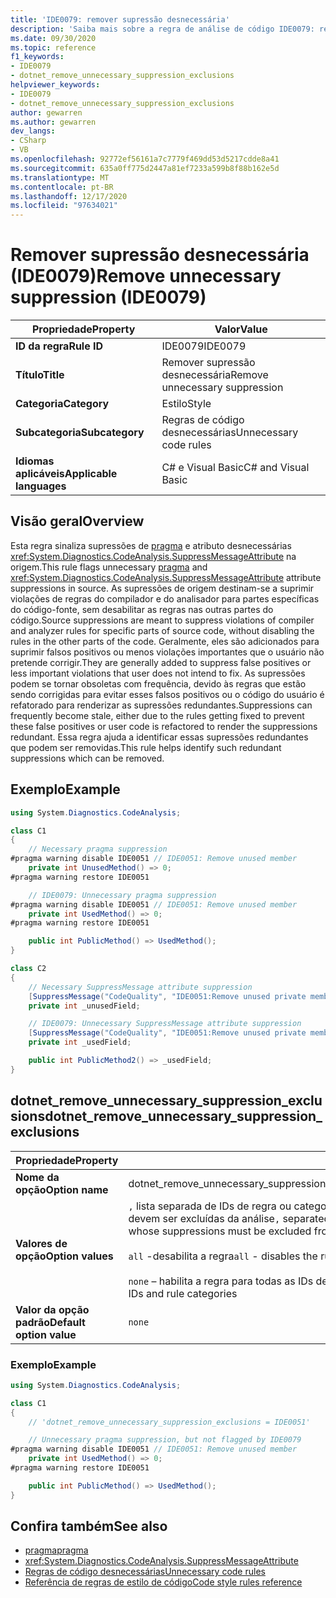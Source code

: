 ```yaml
---
title: 'IDE0079: remover supressão desnecessária'
description: 'Saiba mais sobre a regra de análise de código IDE0079: remover supressão desnecessária'
ms.date: 09/30/2020
ms.topic: reference
f1_keywords:
- IDE0079
- dotnet_remove_unnecessary_suppression_exclusions
helpviewer_keywords:
- IDE0079
- dotnet_remove_unnecessary_suppression_exclusions
author: gewarren
ms.author: gewarren
dev_langs:
- CSharp
- VB
ms.openlocfilehash: 92772ef56161a7c7779f469dd53d5217cdde8a41
ms.sourcegitcommit: 635a0ff775d2447a81ef7233a599b8f88b162e5d
ms.translationtype: MT
ms.contentlocale: pt-BR
ms.lasthandoff: 12/17/2020
ms.locfileid: "97634021"
---
```

# <a name="remove-unnecessary-suppression-ide0079"></a><span data-ttu-id="4eb2b-103">Remover supressão desnecessária (IDE0079)</span><span class="sxs-lookup"><span data-stu-id="4eb2b-103">Remove unnecessary suppression (IDE0079)</span></span>

|<span data-ttu-id="4eb2b-104">Propriedade</span><span class="sxs-lookup"><span data-stu-id="4eb2b-104">Property</span></span>|<span data-ttu-id="4eb2b-105">Valor</span><span class="sxs-lookup"><span data-stu-id="4eb2b-105">Value</span></span>|
|-|-|
| <span data-ttu-id="4eb2b-106">**ID da regra**</span><span class="sxs-lookup"><span data-stu-id="4eb2b-106">**Rule ID**</span></span> | <span data-ttu-id="4eb2b-107">IDE0079</span><span class="sxs-lookup"><span data-stu-id="4eb2b-107">IDE0079</span></span> |
| <span data-ttu-id="4eb2b-108">**Título**</span><span class="sxs-lookup"><span data-stu-id="4eb2b-108">**Title**</span></span> | <span data-ttu-id="4eb2b-109">Remover supressão desnecessária</span><span class="sxs-lookup"><span data-stu-id="4eb2b-109">Remove unnecessary suppression</span></span> |
| <span data-ttu-id="4eb2b-110">**Categoria**</span><span class="sxs-lookup"><span data-stu-id="4eb2b-110">**Category**</span></span> | <span data-ttu-id="4eb2b-111">Estilo</span><span class="sxs-lookup"><span data-stu-id="4eb2b-111">Style</span></span> |
| <span data-ttu-id="4eb2b-112">**Subcategoria**</span><span class="sxs-lookup"><span data-stu-id="4eb2b-112">**Subcategory**</span></span> | <span data-ttu-id="4eb2b-113">Regras de código desnecessárias</span><span class="sxs-lookup"><span data-stu-id="4eb2b-113">Unnecessary code rules</span></span> |
| <span data-ttu-id="4eb2b-114">**Idiomas aplicáveis**</span><span class="sxs-lookup"><span data-stu-id="4eb2b-114">**Applicable languages**</span></span> | <span data-ttu-id="4eb2b-115">C# e Visual Basic</span><span class="sxs-lookup"><span data-stu-id="4eb2b-115">C# and Visual Basic</span></span> |

## <a name="overview"></a><span data-ttu-id="4eb2b-116">Visão geral</span><span class="sxs-lookup"><span data-stu-id="4eb2b-116">Overview</span></span>

<span data-ttu-id="4eb2b-117">Esta regra sinaliza supressões de [pragma](../../../csharp/language-reference/preprocessor-directives/preprocessor-pragma-warning.md) e atributo desnecessárias <xref:System.Diagnostics.CodeAnalysis.SuppressMessageAttribute> na origem.</span><span class="sxs-lookup"><span data-stu-id="4eb2b-117">This rule flags unnecessary [pragma](../../../csharp/language-reference/preprocessor-directives/preprocessor-pragma-warning.md) and <xref:System.Diagnostics.CodeAnalysis.SuppressMessageAttribute> attribute suppressions in source.</span></span> <span data-ttu-id="4eb2b-118">As supressões de origem destinam-se a suprimir violações de regras do compilador e do analisador para partes específicas do código-fonte, sem desabilitar as regras nas outras partes do código.</span><span class="sxs-lookup"><span data-stu-id="4eb2b-118">Source suppressions are meant to suppress violations of compiler and analyzer rules for specific parts of source code, without disabling the rules in the other parts of the code.</span></span> <span data-ttu-id="4eb2b-119">Geralmente, eles são adicionados para suprimir falsos positivos ou menos violações importantes que o usuário não pretende corrigir.</span><span class="sxs-lookup"><span data-stu-id="4eb2b-119">They are generally added to suppress false positives or less important violations that user does not intend to fix.</span></span> <span data-ttu-id="4eb2b-120">As supressões podem se tornar obsoletas com frequência, devido às regras que estão sendo corrigidas para evitar esses falsos positivos ou o código do usuário é refatorado para renderizar as supressões redundantes.</span><span class="sxs-lookup"><span data-stu-id="4eb2b-120">Suppressions can frequently become stale, either due to the rules getting fixed to prevent these false positives or user code is refactored to render the suppressions redundant.</span></span> <span data-ttu-id="4eb2b-121">Essa regra ajuda a identificar essas supressões redundantes que podem ser removidas.</span><span class="sxs-lookup"><span data-stu-id="4eb2b-121">This rule helps identify such redundant suppressions which can be removed.</span></span>

## <a name="example"></a><span data-ttu-id="4eb2b-122">Exemplo</span><span class="sxs-lookup"><span data-stu-id="4eb2b-122">Example</span></span>

```csharp
using System.Diagnostics.CodeAnalysis;

class C1
{
    // Necessary pragma suppression
#pragma warning disable IDE0051 // IDE0051: Remove unused member
    private int UnusedMethod() => 0;
#pragma warning restore IDE0051

    // IDE0079: Unnecessary pragma suppression
#pragma warning disable IDE0051 // IDE0051: Remove unused member
    private int UsedMethod() => 0;
#pragma warning restore IDE0051

    public int PublicMethod() => UsedMethod();
}

class C2
{
    // Necessary SuppressMessage attribute suppression
    [SuppressMessage("CodeQuality", "IDE0051:Remove unused private members", Justification = "<Pending>")]
    private int _unusedField;

    // IDE0079: Unnecessary SuppressMessage attribute suppression
    [SuppressMessage("CodeQuality", "IDE0051:Remove unused private members", Justification = "<Pending>")]
    private int _usedField;

    public int PublicMethod2() => _usedField;
}
```

## <a name="dotnet_remove_unnecessary_suppression_exclusions"></a><span data-ttu-id="4eb2b-123">dotnet_remove_unnecessary_suppression_exclusions</span><span class="sxs-lookup"><span data-stu-id="4eb2b-123">dotnet_remove_unnecessary_suppression_exclusions</span></span>

|<span data-ttu-id="4eb2b-124">Propriedade</span><span class="sxs-lookup"><span data-stu-id="4eb2b-124">Property</span></span>|<span data-ttu-id="4eb2b-125">Valor</span><span class="sxs-lookup"><span data-stu-id="4eb2b-125">Value</span></span>|
|-|-|
| <span data-ttu-id="4eb2b-126">**Nome da opção**</span><span class="sxs-lookup"><span data-stu-id="4eb2b-126">**Option name**</span></span> | <span data-ttu-id="4eb2b-127">dotnet_remove_unnecessary_suppression_exclusions</span><span class="sxs-lookup"><span data-stu-id="4eb2b-127">dotnet_remove_unnecessary_suppression_exclusions</span></span>
| <span data-ttu-id="4eb2b-128">**Valores de opção**</span><span class="sxs-lookup"><span data-stu-id="4eb2b-128">**Option values**</span></span> | <span data-ttu-id="4eb2b-129">`,` lista separada de IDs de regra ou categorias de regra (prefixadas com `category:` ) cujas supressões devem ser excluídas da análise</span><span class="sxs-lookup"><span data-stu-id="4eb2b-129">`,` separated list of rule IDs or rule categories (prefixed with `category:`) whose suppressions must be excluded from analysis</span></span><br /><br /><span data-ttu-id="4eb2b-130">`all` -desabilita a regra</span><span class="sxs-lookup"><span data-stu-id="4eb2b-130">`all` - disables the rule</span></span><br /><br /><span data-ttu-id="4eb2b-131">`none` – habilita a regra para todas as IDs de regra e categorias de regra</span><span class="sxs-lookup"><span data-stu-id="4eb2b-131">`none` - enables the rule for all rule IDs and rule categories</span></span> |
| <span data-ttu-id="4eb2b-132">**Valor da opção padrão**</span><span class="sxs-lookup"><span data-stu-id="4eb2b-132">**Default option value**</span></span> | `none` |

### <a name="example"></a><span data-ttu-id="4eb2b-133">Exemplo</span><span class="sxs-lookup"><span data-stu-id="4eb2b-133">Example</span></span>

```csharp
using System.Diagnostics.CodeAnalysis;

class C1
{
    // 'dotnet_remove_unnecessary_suppression_exclusions = IDE0051'

    // Unnecessary pragma suppression, but not flagged by IDE0079
#pragma warning disable IDE0051 // IDE0051: Remove unused member
    private int UsedMethod() => 0;
#pragma warning restore IDE0051

    public int PublicMethod() => UsedMethod();
}
```

## <a name="see-also"></a><span data-ttu-id="4eb2b-134">Confira também</span><span class="sxs-lookup"><span data-stu-id="4eb2b-134">See also</span></span>

- [<span data-ttu-id="4eb2b-135">pragma</span><span class="sxs-lookup"><span data-stu-id="4eb2b-135">pragma</span></span>](../../../csharp/language-reference/preprocessor-directives/preprocessor-pragma-warning.md)
- <xref:System.Diagnostics.CodeAnalysis.SuppressMessageAttribute>
- [<span data-ttu-id="4eb2b-136">Regras de código desnecessárias</span><span class="sxs-lookup"><span data-stu-id="4eb2b-136">Unnecessary code rules</span></span>](unnecessary-code-rules.md)
- [<span data-ttu-id="4eb2b-137">Referência de regras de estilo de código</span><span class="sxs-lookup"><span data-stu-id="4eb2b-137">Code style rules reference</span></span>](index.md)

